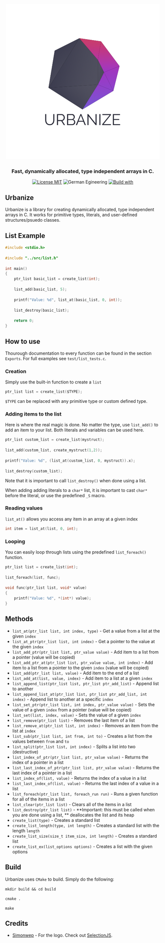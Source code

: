 <h1 align="center">
   <img alt="Logo" src="urbanize.png">
</h1>

<h3 align="center">
   Fast, dynamically allocated, type independent arrays in C.
</h3>

<p align="center">
    <a href="https://choosealicense.com/licenses/gpl-3.0/"><img
		alt="License MIT"
		src="https://img.shields.io/badge/licence-MIT-blue.svg"></a>
    <img alt="German Egineering"
		src="https://img.shields.io/badge/Made%20in-Germany-41af5c.svg">
    <a href="https://cmake.org/"><img 
	    alt="Build with"
		src="https://img.shields.io/badge/Build%20with-CMake-a26d5e.svg">
    </a>
</p>

## Urbanize
Urbanize is a library for creating dynamically allocated, type independent arrays in C. It works for primitive types, literals, and user-defined structures/psuedo classes.

## List Example

```C
#include <stdio.h>

#include "../src/list.h"

int main()
{
    ptr_list basic_list = create_list(int);

    list_add(basic_list, 5);

    printf("Value: %d", list_at(basic_list, 0, int));

    list_destroy(basic_list);

    return 0;
}
```

## How to use

Thourough documentation to every function can be found in the section `Exports`. For full examples see `test/list_tests.c`.

### Creation
Simply use the built-in function to create a `list`

```C
ptr_list list = create_list($TYPE);
```

`$TYPE` can be replaced with any primitive type or custom defined type.

### Adding items to the list
Here is where the real magic is done. No matter the type, use `list_add()` to add an item to your list. Both literals and variables can be used here.

```C
ptr_list custom_list = create_list(mystruct);

list_add(custom_list, create_mystruct(1,2));

printf("Value: %d", (list_at(custom_list, 0, mystruct)).x);

list_destroy(custom_list);
```

Note that it is important to call `list_destroy()` when done using a list.

When adding adding literals to a `char*` list, it is important to cast `char*` before the literal, or use the predefined `_S` macro.

### Reading values
`list_at()` allows you access any item in an array at a given index

```C
int item = list_at(list, 0, int);
```

### Looping

You can easily loop through lists using the predefined `list_foreach()` function.

```C
ptr_list list = create_list(int);

list_foreach(list, func);

void func(ptr_list list, void* value)
{
    printf("Value: %d", *(int*) value);
}
```

## Methods

* `list_at(ptr_list list, int index, type)` - Get a value from a list at the given `index`
* `list_at_ptr(ptr_list list, int index)` - Get a pointer to the value at the given `index`
* `list_add_ptr(ptr_list list, ptr_value value)` - Add item to a list from a pointer (value will be copied)
* `list_add_ptr_at(ptr_list list, ptr_value value, int index)` - Add item to a list from a pointer to the given `index` (value will be copied)
* `list_add(ptr_list list, value)` - Add item to the end of a list
* `list_add_at(list, value, index)` - Add item to a list at a given `index`
* `list_append_list(ptr_list list, ptr_list ptr_add_list)` - Append list to another
* `list_append_list_at(ptr_list list, ptr_list ptr_add_list, int index)` - Append list to another at a specific `index`
* `list_set_ptr(ptr_list list, int index, ptr_value value)` - Sets the value of a given `index` from a pointer (value will be copied)
* `list_set(list, index, value)` - Sets the value of a given `index`
* `list_remove(ptr_list list)` - Removes the last item of a list
* `list_remove_at(ptr_list list, int index)` - Removes an item from the list at `index`
* `list_sub(ptr_list list, int from, int to)` - Creates a list from the values between `from` and `to`
* `list_split(ptr_list list, int index)` - Splits a list into two (destructive)
* `list_index_of_ptr(ptr_list list, ptr_value value)` - Returns the index of a pointer in a list
* `list_last_index_of_ptr(ptr_list list, ptr_value value)` - Returns the last index of a pointer in a list
* `list_index_of(list, value)` - Returns the index of a value in a list
* `list_last_index_of(list, value)` - Returns the last index of a value in a list
* `list_foreach(ptr_list list, foreach_run run)` - Runs a given function for all of the items in a list
* `list_clear(ptr_list list)` - Clears all of the items in a list
* `list_destroy(ptr_list list)` - **Important: this must be called when you are done using a list, ** deallocates the list and its heap
* `create_list(type)` - Creates a standard list
* `create_list_length(type, int length)` - Creates a standard list with the length `length`
* `create_list_size(size_t item_size, int length)` - Creates a standard list
* `create_list_ex(list_options options)` - Creates a list with the given options

## Build

Urbanize uses `CMake` to build. Simply do the following:

`mkdir build && cd build`

`cmake .`

`make`

## Credits

* [Simonwep](https://github.com/Simonwep) - For the logo. Check out [SelectionJS](https://github.com/Simonwep/selection).
